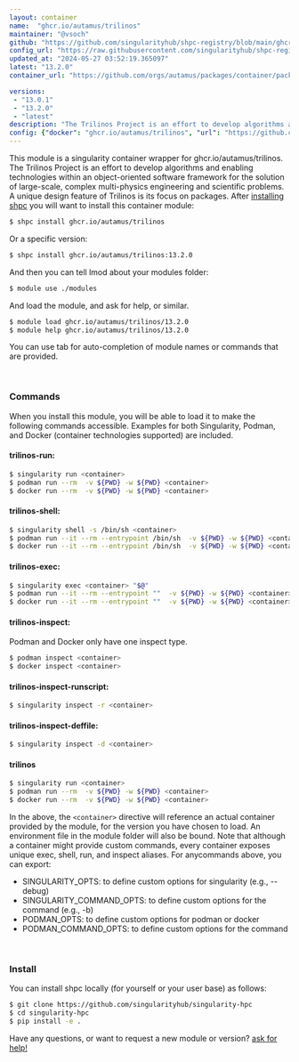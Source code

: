 ```yaml
---
layout: container
name:  "ghcr.io/autamus/trilinos"
maintainer: "@vsoch"
github: "https://github.com/singularityhub/shpc-registry/blob/main/ghcr.io/autamus/trilinos/container.yaml"
config_url: "https://raw.githubusercontent.com/singularityhub/shpc-registry/main/ghcr.io/autamus/trilinos/container.yaml"
updated_at: "2024-05-27 03:52:19.365097"
latest: "13.2.0"
container_url: "https://github.com/orgs/autamus/packages/container/package/trilinos"

versions:
 - "13.0.1"
 - "13.2.0"
 - "latest"
description: "The Trilinos Project is an effort to develop algorithms and enabling technologies within an object-oriented software framework for the solution of large-scale, complex multi-physics engineering and scientific problems. A unique design feature of Trilinos is its focus on packages."
config: {"docker": "ghcr.io/autamus/trilinos", "url": "https://github.com/orgs/autamus/packages/container/package/trilinos", "maintainer": "@vsoch", "description": "The Trilinos Project is an effort to develop algorithms and enabling technologies within an object-oriented software framework for the solution of large-scale, complex multi-physics engineering and scientific problems. A unique design feature of Trilinos is its focus on packages.", "latest": {"13.2.0": "sha256:c5f4396266806c4bd8a12fe04a2d25aafc0ac034e4c2b1d965d2cbbaef5a31c8"}, "tags": {"13.0.1": "sha256:cef95b0d22c12d952c3100caa85cb12fd8f976aa4e34ed584f9e3d3c1c4340e7", "13.2.0": "sha256:c5f4396266806c4bd8a12fe04a2d25aafc0ac034e4c2b1d965d2cbbaef5a31c8", "latest": "sha256:c5f4396266806c4bd8a12fe04a2d25aafc0ac034e4c2b1d965d2cbbaef5a31c8"}}
---
```


This module is a singularity container wrapper for ghcr.io/autamus/trilinos.
The Trilinos Project is an effort to develop algorithms and enabling technologies within an object-oriented software framework for the solution of large-scale, complex multi-physics engineering and scientific problems. A unique design feature of Trilinos is its focus on packages.
After [installing shpc](#install) you will want to install this container module:


```bash
$ shpc install ghcr.io/autamus/trilinos
```

Or a specific version:

```bash
$ shpc install ghcr.io/autamus/trilinos:13.2.0
```

And then you can tell lmod about your modules folder:

```bash
$ module use ./modules
```

And load the module, and ask for help, or similar.

```bash
$ module load ghcr.io/autamus/trilinos/13.2.0
$ module help ghcr.io/autamus/trilinos/13.2.0
```

You can use tab for auto-completion of module names or commands that are provided.

<br>

### Commands

When you install this module, you will be able to load it to make the following commands accessible.
Examples for both Singularity, Podman, and Docker (container technologies supported) are included.

#### trilinos-run:

```bash
$ singularity run <container>
$ podman run --rm  -v ${PWD} -w ${PWD} <container>
$ docker run --rm  -v ${PWD} -w ${PWD} <container>
```

#### trilinos-shell:

```bash
$ singularity shell -s /bin/sh <container>
$ podman run --it --rm --entrypoint /bin/sh  -v ${PWD} -w ${PWD} <container>
$ docker run --it --rm --entrypoint /bin/sh  -v ${PWD} -w ${PWD} <container>
```

#### trilinos-exec:

```bash
$ singularity exec <container> "$@"
$ podman run --it --rm --entrypoint ""  -v ${PWD} -w ${PWD} <container> "$@"
$ docker run --it --rm --entrypoint ""  -v ${PWD} -w ${PWD} <container> "$@"
```

#### trilinos-inspect:

Podman and Docker only have one inspect type.

```bash
$ podman inspect <container>
$ docker inspect <container>
```

#### trilinos-inspect-runscript:

```bash
$ singularity inspect -r <container>
```

#### trilinos-inspect-deffile:

```bash
$ singularity inspect -d <container>
```



#### trilinos

```bash
$ singularity run <container>
$ podman run --rm  -v ${PWD} -w ${PWD} <container>
$ docker run --rm  -v ${PWD} -w ${PWD} <container>
```


In the above, the `<container>` directive will reference an actual container provided
by the module, for the version you have chosen to load. An environment file in the
module folder will also be bound. Note that although a container
might provide custom commands, every container exposes unique exec, shell, run, and
inspect aliases. For anycommands above, you can export:

 - SINGULARITY_OPTS: to define custom options for singularity (e.g., --debug)
 - SINGULARITY_COMMAND_OPTS: to define custom options for the command (e.g., -b)
 - PODMAN_OPTS: to define custom options for podman or docker
 - PODMAN_COMMAND_OPTS: to define custom options for the command

<br>

### Install

You can install shpc locally (for yourself or your user base) as follows:

```bash
$ git clone https://github.com/singularityhub/singularity-hpc
$ cd singularity-hpc
$ pip install -e .
```

Have any questions, or want to request a new module or version? [ask for help!](https://github.com/singularityhub/singularity-hpc/issues)